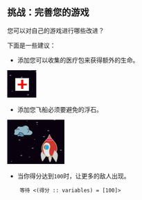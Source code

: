## 挑战：完善您的游戏

您可以对自己的游戏进行哪些改进？

下面是一些建议：

+ 添加您可以收集的医疗包来获得额外的生命。

![截屏](images/invaders-aid.png)

+ 添加您飞船必须要避免的浮石。

![截屏](images/invaders-rocks.png)

+ 当你得分达到`100`时，让更多的敌人出现。

```blocks3
    等待 <(得分 :: variables) = [100]>
```